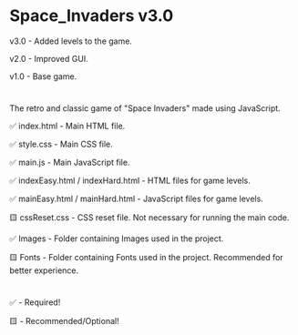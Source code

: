 # Space_Invaders v3.0
v3.0 - Added levels to the game.

v2.0 - Improved GUI.

v1.0 - Base game.
#
#
The retro and classic game of "Space Invaders" made using JavaScript.

✅ index.html - Main HTML file.

✅ style.css - Main CSS file.

✅ main.js - Main JavaScript file.

✅ indexEasy.html / indexHard.html - HTML files for game levels.

✅ mainEasy.html / mainHard.html - JavaScript files for game levels.

🟨 cssReset.css - CSS reset file. Not necessary for running the main code.

✅ Images - Folder containing Images used in the project.

🟨 Fonts - Folder containing Fonts used in the project. Recommended for better experience.
#
✅ - Required!

🟨 - Recommended/Optional!